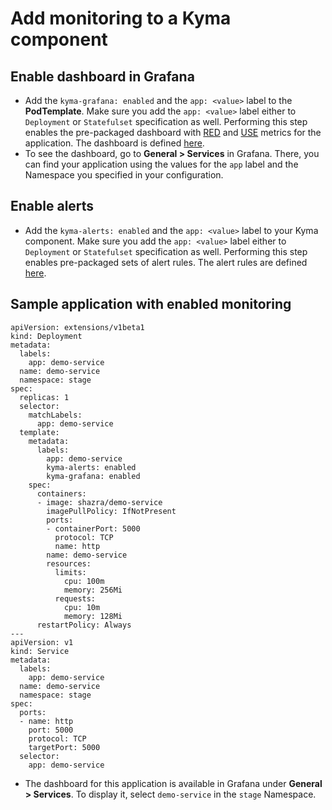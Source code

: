 # Add monitoring to a Kyma component

## Enable dashboard in Grafana
- Add the `kyma-grafana: enabled` and the `app: <value>` label to the **PodTemplate**. Make sure you add the `app: <value>` label either to `Deployment` or `Statefulset` specification as well. Performing this step enables the pre-packaged dashboard with [RED](https://www.weave.works/blog/the-red-method-key-metrics-for-microservices-architecture) and [USE](http://www.brendangregg.com/usemethod.html) metrics for the application. The dashboard is defined [here](https://github.com/kyma-project/kyma/blob/master/resources/monitoring/charts/grafana/dashboards/rest-service.json).
- To see the dashboard, go to **General > Services** in Grafana. There, you can find your application using the values for the `app` label and the Namespace you specified in your configuration.

## Enable alerts
- Add the `kyma-alerts: enabled` and the `app: <value>` label to your Kyma component. Make sure you add the `app: <value>` label either to `Deployment` or `Statefulset` specification as well. Performing this step enables pre-packaged sets of alert rules. The alert rules are defined [here](https://github.com/kyma-project/kyma/blob/master/resources/monitoring/charts/alert-rules/templates/alert-rules-rest-services.yaml).

## Sample application with enabled monitoring
```
apiVersion: extensions/v1beta1
kind: Deployment
metadata:
  labels:
    app: demo-service
  name: demo-service
  namespace: stage
spec:
  replicas: 1
  selector:
    matchLabels:
      app: demo-service
  template:
    metadata:
      labels:
        app: demo-service
        kyma-alerts: enabled
        kyma-grafana: enabled
    spec:
      containers:
      - image: shazra/demo-service
        imagePullPolicy: IfNotPresent
        ports:
        - containerPort: 5000
          protocol: TCP
          name: http
        name: demo-service
        resources:
          limits:
            cpu: 100m
            memory: 256Mi
          requests:
            cpu: 10m
            memory: 128Mi
      restartPolicy: Always
---
apiVersion: v1
kind: Service
metadata:
  labels:
    app: demo-service
  name: demo-service
  namespace: stage
spec:
  ports:
  - name: http
    port: 5000
    protocol: TCP
    targetPort: 5000
  selector:
    app: demo-service
```
- The dashboard for this application is available in Grafana under **General > Services**. To display it, select `demo-service` in the `stage` Namespace.
